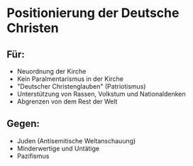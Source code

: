 Positionierung der Deutsche Christen
====================================

Für:
----

* Neuordnung der Kirche
* Kein Paralmentarismus in der Kirche
* "Deutscher Christenglauben" (Patriotismus)
* Unterstützung von Rassen, Volkstum und Nationaldenken
* Abgrenzen von dem Rest der Welt

Gegen:
------

* Juden (Antisemitische Weltanschauung)
* Minderwertige und Untätige
* Pazifismus

